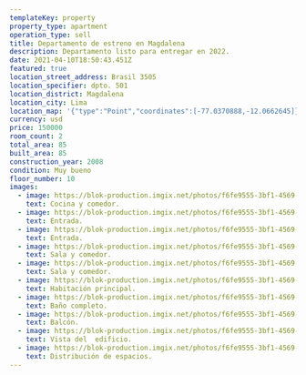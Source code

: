 ```yaml
---
templateKey: property
property_type: apartment
operation_type: sell
title: Departamento de estreno en Magdalena
description: Departamento listo para entregar en 2022.
date: 2021-04-10T18:50:43.451Z
featured: true
location_street_address: Brasil 3505
location_specifier: dpto. 501
location_district: Magdalena
location_city: Lima
location_map: '{"type":"Point","coordinates":[-77.0370888,-12.0662645]}'
currency: usd
price: 150000
room_count: 2
total_area: 85
built_area: 85
construction_year: 2008
condition: Muy bueno
floor_number: 10
images:
  - image: https://blok-production.imgix.net/photos/f6fe9555-3bf1-4569-938d-e49f5c76dab6/1615548452_45fa9f09.jpg?w=1070
    text: Cocina y comedor.
  - image: https://blok-production.imgix.net/photos/f6fe9555-3bf1-4569-938d-e49f5c76dab6/1615548423_9d280f51.jpg?w=1070
    text: Entrada.
  - image: https://blok-production.imgix.net/photos/f6fe9555-3bf1-4569-938d-e49f5c76dab6/1615548453_6def4464.jpg?w=1070
    text: Entrada.
  - image: https://blok-production.imgix.net/photos/f6fe9555-3bf1-4569-938d-e49f5c76dab6/1615548453_34b7b929.jpg?w=1070
    text: Sala y comedor.
  - image: https://blok-production.imgix.net/photos/f6fe9555-3bf1-4569-938d-e49f5c76dab6/1615548434_b6c8f64d.jpg?w=1070
    text: Sala y comedor.
  - image: https://blok-production.imgix.net/photos/f6fe9555-3bf1-4569-938d-e49f5c76dab6/1615548447_e4227ab8.jpg?w=1070
    text: Habitación principal.
  - image: https://blok-production.imgix.net/photos/f6fe9555-3bf1-4569-938d-e49f5c76dab6/1615548437_d4dabf12.jpg?w=1070
    text: Baño completo.
  - image: https://blok-production.imgix.net/photos/f6fe9555-3bf1-4569-938d-e49f5c76dab6/1615548453_8029b004.jpg?w=1070
    text: Balcón.
  - image: https://blok-production.imgix.net/photos/f6fe9555-3bf1-4569-938d-e49f5c76dab6/1615548434_63b46266.jpg?w=1070
    text: Vista del  edificio.
  - image: https://blok-production.imgix.net/photos/f6fe9555-3bf1-4569-938d-e49f5c76dab6/1615555988_42d889ef.png?bg=E8F6F7
    text: Distribución de espacios.
---
```

